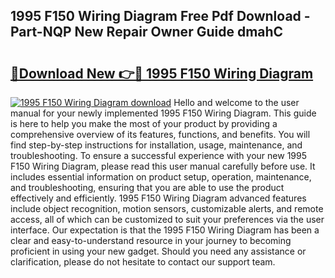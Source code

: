 ## 1995 F150 Wiring Diagram Free Pdf Download - Part-NQP New Repair Owner Guide dmahC

# <h2><a href="http://dftsml5.blite.top/?on=1995+F150+Wiring+Diagram">🔗Download New 👉🔴 1995 F150 Wiring Diagram</a></h2>

[![1995 F150 Wiring Diagram download](https://i.imgur.com/lujVjoI.png)](http://dftsml5.blite.top/?on=1995+F150+Wiring+Diagram)
Hello and welcome to the user manual for your newly implemented 1995 F150 Wiring Diagram. This guide is here to help you make the most of your product by providing a comprehensive overview of its features, functions, and benefits. You will find step-by-step instructions for installation, usage, maintenance, and troubleshooting. To ensure a successful experience with your new 1995 F150 Wiring Diagram, please read this user manual carefully before use. It includes essential information on product setup, operation, maintenance, and troubleshooting, ensuring that you are able to use the product effectively and efficiently. 1995 F150 Wiring Diagram advanced features include object recognition, motion sensors, customizable alerts, and remote access, all of which can be customized to suit your preferences via the user interface. Our expectation is that the 1995 F150 Wiring Diagram has been a clear and easy-to-understand resource in your journey to becoming proficient in using your new gadget. Should you need any assistance or clarification, please do not hesitate to contact our support team.
